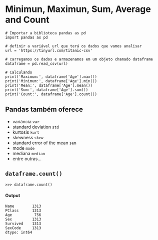 # Minimun, Maximun, Sum, Average and Count

```
# Importar a biblioteca pandas as pd
import pandas as pd

# definir a variável url que terá os dados que vamos analisar
url = 'https://tinyurl.com/titanic-csv'

# carregamos os dados e armazenamos em um objeto chamado dataframe
dataframe = pd.read_csv(url)

# Calculando 
print('Maximum:', dataframe['Age'].max())
print('Minimum:', dataframe['Age'].min())
print('Mean:', dataframe['Age'].mean())
print('Sum:', dataframe['Age'].sum())
print('Count:', dataframe['Age'].count())
```

## Pandas também oferece
- variância ```var```
- standard deviation ```std```
- kurtosis ```kurt```
- skewness ```skew``` 
- standard error of the mean ```sem``` 
- mode ```mode``` 
- mediana ```median```
- entre outras...


## ```dataframe.count()```

```
>>> dataframe.count()
```
#### Output
```
Name        1313
PClass      1313
Age          756
Sex         1313
Survived    1313
SexCode     1313
dtype: int64
```
